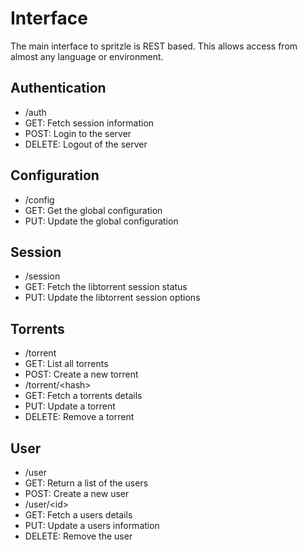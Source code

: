 Interface
=========

The main interface to spritzle is REST based. This allows access from almost
any language or environment.

Authentication
--------------
- /auth
 - GET: Fetch session information
 - POST: Login to the server
 - DELETE: Logout of the server

Configuration
-------------
- /config
 - GET: Get the global configuration
 - PUT: Update the global configuration

Session
-------
- /session
 - GET: Fetch the libtorrent session status
 - PUT: Update the libtorrent session options

Torrents
--------
- /torrent
 - GET: List all torrents
 - POST: Create a new torrent
- /torrent/\<hash\> 
 - GET: Fetch a torrents details
 - PUT: Update a torrent
 - DELETE: Remove a torrent

User
----
- /user
 - GET: Return a list of the users
 - POST: Create a new user
- /user/\<id\>
 - GET: Fetch a users details
 - PUT: Update a users information
 - DELETE: Remove the user